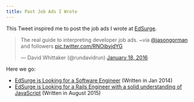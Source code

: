 ```yaml
---
title: Past Job Ads I Wrote
---
```


This Tweet inspired me to post the job ads I wrote at [EdSurge](http://edsurge.com).

<blockquote class="twitter-tweet" data-conversation="none" lang="en"><p lang="en" dir="ltr">The real guide to interpreting developer job ads. ~via <a href="https://twitter.com/jasongorman">@jasongorman</a> and followers <a href="https://t.co/RNOibyjdYG">pic.twitter.com/RNOibyjdYG</a></p>&mdash; David Whittaker (@rundavidrun) <a href="https://twitter.com/rundavidrun/status/689165491760316416">January 18, 2016</a></blockquote>

Here we go:

- [EdSurge is Looking for a Software Engineer](https://github.com/chibicode/careers.edsurge.com/blob/gh-pages/_posts/2014-03-10-software-engineer.md) (Written in Jan 2014)
- [EdSurge is Looking for a Rails Engineer with a solid understanding of JavaScript](https://github.com/chibicode/careers.edsurge.com/blob/gh-pages/_posts/2015-08-31-rails-dev.md) (Written in August 2015)
